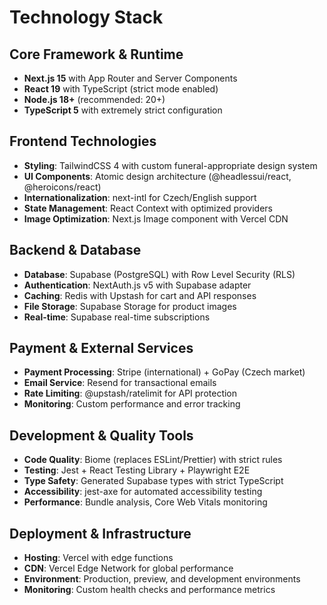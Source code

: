 # Technology Stack

## Core Framework & Runtime
- **Next.js 15** with App Router and Server Components
- **React 19** with TypeScript (strict mode enabled)
- **Node.js 18+** (recommended: 20+)
- **TypeScript 5** with extremely strict configuration

## Frontend Technologies
- **Styling**: TailwindCSS 4 with custom funeral-appropriate design system
- **UI Components**: Atomic design architecture (@headlessui/react, @heroicons/react)
- **Internationalization**: next-intl for Czech/English support
- **State Management**: React Context with optimized providers
- **Image Optimization**: Next.js Image component with Vercel CDN

## Backend & Database
- **Database**: Supabase (PostgreSQL) with Row Level Security (RLS)
- **Authentication**: NextAuth.js v5 with Supabase adapter
- **Caching**: Redis with Upstash for cart and API responses
- **File Storage**: Supabase Storage for product images
- **Real-time**: Supabase real-time subscriptions

## Payment & External Services
- **Payment Processing**: Stripe (international) + GoPay (Czech market)
- **Email Service**: Resend for transactional emails
- **Rate Limiting**: @upstash/ratelimit for API protection
- **Monitoring**: Custom performance and error tracking

## Development & Quality Tools
- **Code Quality**: Biome (replaces ESLint/Prettier) with strict rules
- **Testing**: Jest + React Testing Library + Playwright E2E
- **Type Safety**: Generated Supabase types with strict TypeScript
- **Accessibility**: jest-axe for automated accessibility testing
- **Performance**: Bundle analysis, Core Web Vitals monitoring

## Deployment & Infrastructure
- **Hosting**: Vercel with edge functions
- **CDN**: Vercel Edge Network for global performance
- **Environment**: Production, preview, and development environments
- **Monitoring**: Custom health checks and performance metrics